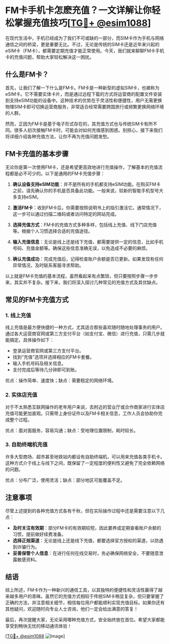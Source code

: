 # FM卡手机卡怎麽充值？一文详解让你轻松掌握充值技巧[[TG💪+ @esim1088](https://t.me/s/esim1088)]

在现代生活中，手机已经成为了我们不可或缺的一部分，而SIM卡作为手机与网络通信之间的桥梁，更是重要无比。不过，无论是传统的SIM卡还是近年来兴起的eSIM卡（FM卡），都需要定期充值才能正常使用。今天，我们就来聊聊FM卡手机卡的充值问题，帮助大家轻松解决这一困扰。

## 什么是FM卡？

首先，让我们了解一下什么是FM卡。FM卡是一种新型的虚拟SIM卡，也被称为eSIM卡。它不需要实体卡片，而是通过远程下载的方式将运营商的配置文件安装到支持eSIM功能的设备中。这种技术的优势在于灵活性和便捷性，用户无需更换物理SIM卡即可切换运营商服务，非常适合经常需要跨国旅行或频繁更换网络环境的人群。

然而，正因为FM卡是基于电子形式存在的，其充值方式也与传统SIM卡有所不同。很多人初次接触FM卡时，可能会对如何充值感到困惑。别担心，接下来我们将详细介绍各种充值方法，让你不再为充值问题发愁。

## FM卡充值的基本步骤

无论你是第一次使用FM卡，还是希望更高效地进行充值操作，了解基本的充值流程都是必不可少的。以下是通用的FM卡充值步骤：

1. **确认设备支持eSIM功能**：并不是所有的手机都支持eSIM功能。在购买FM卡之前，请先确认你的手机是否具备此功能。一般来说，较新的智能手机型号大多支持eSIM。

2. **激活FM卡**：收到FM卡后，你需要按照说明书上的指引激活它。通常情况下，这一步可以通过扫描二维码或者访问特定的网站完成。

3. **选择充值方式**：FM卡的充值方式多种多样，包括线上充值、线下门店充值等。根据个人习惯选择合适的充值途径。

4. **输入充值信息**：无论是线上还是线下充值，都需要提供一定的信息，比如手机号码、充值金额等。确保这些信息准确无误，以免造成不必要的麻烦。

5. **确认充值成功**：完成充值后，记得检查账户余额是否已更新。如果发现有任何异常情况，及时联系客服寻求帮助。

以上就是FM卡充值的基本流程，虽然看起来有点繁琐，但只要按照步骤一步步来，其实并不复杂。接下来，我们将深入探讨几种常见的充值方式及其优缺点。

## 常见的FM卡充值方式

### 1. 线上充值

线上充值是最方便快捷的一种方式，尤其适合那些喜欢随时随地处理事务的用户。通过各大运营商官网或第三方支付平台（如支付宝、微信）进行充值，只需几步就能搞定。具体操作如下：

- 登录运营商官网或第三方支付平台。
- 找到“充值”选项并选择相应的FM卡套餐。
- 输入手机号码及相关信息。
- 支付完成后等待几分钟即可到账。

优点：操作简单、速度快；缺点：需要稳定的网络环境。

### 2. 实体店充值

对于不太熟悉互联网操作的老年用户来说，去附近的营业厅或合作商家进行实体店充值可能更加直观。只需带上身份证件以及FM卡相关信息，工作人员会协助你完成整个过程。

优点：面对面服务，容易沟通；缺点：受地理位置限制，耗时较长。

### 3. 自助终端机充值

许多大型商场、超市甚至地铁站内都设有自助终端机，可以用来充值各类手机卡。这种方式介于线上与线下之间，既保留了一定程度的便利性又避免了完全依赖网络的问题。

优点：分布广泛，使用灵活；缺点：部分地区可能覆盖不足。

## 注意事项

尽管上述提到的各种充值方式各有千秋，但在实际操作过程中还是需要注意以下几点：

- **及时关注有效期**：部分FM卡的有效期较短，因此要养成定期查看账户余额的习惯，提前做好续费准备。
- **选择正规渠道**：无论是线上还是线下充值，都要选择官方授权的渠道，以防遇到诈骗行为。
- **妥善保管个人信息**：在进行任何在线交易时，务必确保网络安全，不要随意泄露敏感资料。

## 结语

综上所述，FM卡作为一种新兴的通信工具，以其独特的便捷性和灵活性赢得了越来越多用户的青睐。虽然它的充值方式相较于传统SIM卡稍显复杂，但只要掌握了正确的方法，并注意相关细节，相信每位用户都能顺利实现充值目标。如果你还有其他疑问，欢迎随时向专业人士咨询，他们一定会给出满意的答复！

最后，再次提醒大家，无论采用哪种充值方式，安全始终放在首位。希望大家都能享受到畅快无忧的移动通讯体验！

[[TG💪+ @esim1088](https://t.me/s/esim1088) ![Image](https://i.postimg.cc/4NQfJmqS/Snipaste-2025-05-13-00-14-12.png)]